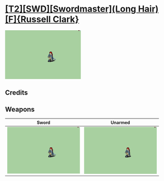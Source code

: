 # [\[T2\]\[SWD\]\[Swordmaster\]\(Long Hair\)\[F\]{Russell Clark}](../%5BT2%5D%5BSWD%5D%5BSwordmaster%5D(Long%20Hair)%5BF%5D%7BRussell%20Clark%7D)

<img src="./1.%20Sword%20(Long%20Hair)/Sword_000.png" alt="[T2][SWD][Swordmaster](Long Hair)[F]{Russell Clark} standing" />

## Credits



## Weapons


|Sword |Unarmed |
|  :---: | :---: |
| <img alt="Sword animation" src="./1.%20Sword%20(Long%20Hair)/Sword.gif" /> | <img alt="Unarmed animation" src="./8.%20Unarmed%20(Long%20Hair)/Unarmed.gif" /> |

